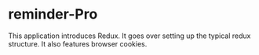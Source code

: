 # reminder-Pro

This application introduces Redux. It goes over setting up the typical redux structure. It also features browser cookies.
